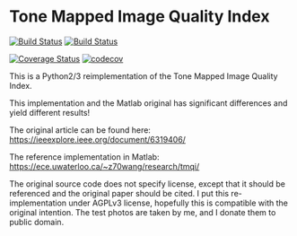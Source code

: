 Tone Mapped Image Quality Index
===============================

[![Build Status](https://travis-ci.org/dvolgyes/TMQI.svg?branch=master)](https://travis-ci.org/dvolgyes/TMQI)
[![Build Status](https://semaphoreci.com/api/v1/dvolgyes/tmqi/branches/master/badge.svg)](https://semaphoreci.com/dvolgyes/tmqi)

[![Coverage Status](https://coveralls.io/repos/github/dvolgyes/TMQI/badge.svg?branch=master)](https://coveralls.io/github/dvolgyes/TMQI?branch=master)
[![codecov](https://codecov.io/gh/dvolgyes/TMQI/branch/master/graph/badge.svg)](https://codecov.io/gh/dvolgyes/TMQI)

This is a Python2/3 reimplementation of the Tone Mapped Image Quality Index.

This implementation and the Matlab original has significant differences
and yield different results!

The original article can be found here: https://ieeexplore.ieee.org/document/6319406/

The reference implementation in Matlab: https://ece.uwaterloo.ca/~z70wang/research/tmqi/

The original source code does not specify license, except that it should be referenced
and the original paper should be cited. 
I put this re-implementation under AGPLv3 license, hopefully this is compatible
with the original intention. The test photos are taken by me, and I donate them to public domain.
